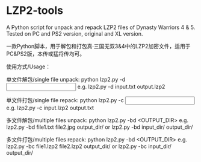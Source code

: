 # LZP2-tools
A Python script for unpack and repack LZP2 files of Dynasty Warriors 4 &amp; 5. Tested on PC and PS2 version, original and XL version. 

一款Python脚本，用于解包和打包真·三国无双3&amp;4中的LZP2加密文件，适用于PC&amp;PS2版，本传或猛将传均可。

使用方式/Usage：

单文件解包/single file unpack:
python lzp2.py -d <INPUT> <OUTPUT>  e.g. lzp2.py -d input.txt output.lzp2

单文件打包/single file repack:
python lzp2.py -c <INPUT> <OUTPUT>  e.g. lzp2.py -c input.lzp2 output.txt

多文件解包/multiple files unpack:
python lzp2.py -bd <INPUTS> <OUTPUT_DIR>  e.g. lzp2.py -bd file1.txt file2.jpg output_dir/ or lzp2.py -bd input_dir/ output_dir/

多文件打包/multiple files repack:
python lzp2.py -bd <INPUTS> <OUTPUT_DIR>  e.g. lzp2.py -bc file1.lzp2 file2.lzp2 output_dir/ or lzp2.py -bc input_dir/ output_dir/
